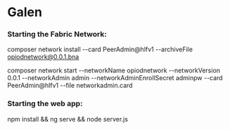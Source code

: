 # Galen

### Starting the Fabric Network:
composer network install --card PeerAdmin@hlfv1 --archiveFile opiodnetwork@0.0.1.bna

composer network start --networkName opiodnetwork --networkVersion 0.0.1 --networkAdmin admin --networkAdminEnrollSecret adminpw --card PeerAdmin@hlfv1 --file networkadmin.card

### Starting the web app:
npm install && ng serve && node server.js
